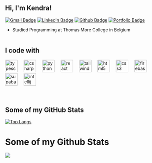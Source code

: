 ## Hi, I'm Kendra!
[![Gmail Badge](https://img.shields.io/badge/-vansaet.kendra@gmail.com-c14438?style=flat&logo=Gmail&logoColor=white&link=mailto:vansaet.kendra@gmail.com)](mailto:vansaet.kendra@gmail.com) 
[![Linkedin Badge](https://img.shields.io/badge/-vansaetkendra-0072b1?style=flat&logo=Linkedin&logoColor=white&link=https://www.linkedin.com/in/vansaetkendra/)](https://www.linkedin.com/in/vansaetkendra/) [![Github Badge](https://img.shields.io/badge/-kencakes-grey?style=flat&logo=github&logoColor=white&link=https://github.com/kencakes/)](https://www.github.com/kencakes/) [![Portfolio Badge](https://img.shields.io/badge/portfolio-web-blue?style=flat&link=https://vansaetkendra.sinners.be//)](https://vansaetkendra.sinners.be//) 

- Studied Programming at Thomas More College in Belgium<br/><br/>

<h2 align="left">I code with</h2>

<div align="left">
  <img src="https://cdn.jsdelivr.net/gh/devicons/devicon/icons/typescript/typescript-original.svg" height="40" alt="typescript logo"  />
  <img width="12" />
  <img src="https://cdn.jsdelivr.net/gh/devicons/devicon/icons/csharp/csharp-original.svg" height="40" alt="csharp logo"  />
  <img width="12" />
  <img src="https://cdn.jsdelivr.net/gh/devicons/devicon/icons/python/python-original.svg" height="40" alt="python logo"  />
  <img width="12" />
  <img src="https://cdn.jsdelivr.net/gh/devicons/devicon/icons/react/react-original.svg" height="40" alt="react logo"  />
  <img width="12" />
  <img src="https://skillicons.dev/icons?i=tailwind" height="40" alt="tailwindcss logo"  />
  <img width="12" />
  <img src="https://cdn.jsdelivr.net/gh/devicons/devicon/icons/html5/html5-original.svg" height="40" alt="html5 logo"  />
  <img width="12" />
  <img src="https://cdn.jsdelivr.net/gh/devicons/devicon/icons/css3/css3-original.svg" height="40" alt="css3 logo"  />
  <img width="12" />
  <img src="https://cdn.jsdelivr.net/gh/devicons/devicon/icons/firebase/firebase-plain.svg" height="40" alt="firebase logo"  />
  <img width="12" />
  <img src="https://cdn.simpleicons.org/supabase/3ECF8E" height="40" alt="supabase logo"  />
  <img width="12" />
  <img src="https://cdn.jsdelivr.net/gh/devicons/devicon/icons/intellij/intellij-original.svg" height="40" alt="intellij logo"  />
</div><br/><br/>

<h2>Some of my GitHub Stats</h2>

[![Top Langs](https://github-readme-stats.vercel.app/api/top-langs/?username=kencakes&layout=compact)](https://github.com/kencakes/github-readme-stats)

# Some of my Github Stats

![](https://github-readme-stats.vercel.app/api/top-langs/?username=kencakes&theme=dark&hide_border=false&include_all_commits=false&count_private=true&layout=compact)

